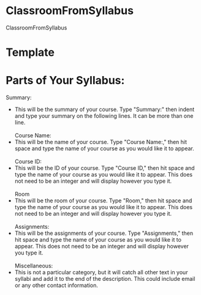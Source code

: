 # ClassroomFromSyllabus
ClassroomFromSyllabus


# Template

# Parts of Your Syllabus:
Summary:
* This will be the summary of your course. Type "Summary:" then indent and type your summary on the following lines. It can be more than one line.<br><br> 
Course Name:
* This will be the name of your course. Type "Course Name:," then hit space and type the name of your course as you would like it to appear. <br><br>
Course ID:
* This will be the ID of your course. Type "Course ID," then hit space and type the name of your course as you would like it to appear. This does not need to be an integer and will display however you type it. <br><br>
Room
* This will be the room of your course. Type "Room," then hit space and type the name of your course as you would like it to appear. This does not need to be an integer and will display however you type it. <br><br>
Assignments:
* This will be the assignments of your course. Type "Assignments," then hit space and type the name of your course as you would like it to appear. This does not need to be an integer and will display however you type it. <br><br>
Miscellaneous:
* This is not a particular category, but it will catch all other text in your syllabi and add it to the end of the description. This could include email or any other contact information.


